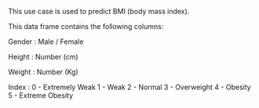 This use case is used to predict BMI (body mass index).

This data frame contains the following columns:

Gender : Male / Female

Height : Number (cm)

Weight : Number (Kg)

Index :
0 - Extremely Weak
1 - Weak
2 - Normal
3 - Overweight
4 - Obesity
5 - Extreme Obesity